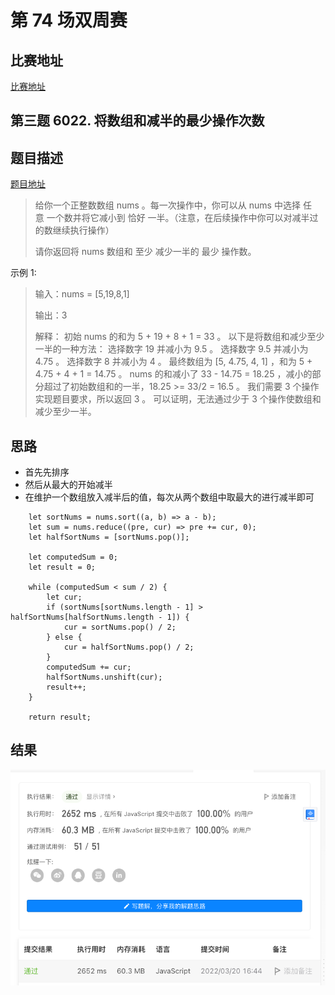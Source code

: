 # 第 74 场双周赛

## 比赛地址

[比赛地址](https://leetcode-cn.com/contest/biweekly-contest-74/)

## 第三题 6022. 将数组和减半的最少操作次数

## 题目描述
[题目地址](https://leetcode-cn.com/problems/minimum-operations-to-halve-array-sum/)
> 给你一个正整数数组 nums 。每一次操作中，你可以从 nums 中选择 任意 一个数并将它减小到 恰好 一半。（注意，在后续操作中你可以对减半过的数继续执行操作）
> 
> 请你返回将 nums 数组和 至少 减少一半的 最少 操作数。


示例 1:

> 输入：nums = [5,19,8,1]
> 
> 输出：3
> 
> 解释：
> 初始 nums 的和为 5 + 19 + 8 + 1 = 33 。
以下是将数组和减少至少一半的一种方法：
选择数字 19 并减小为 9.5 。
选择数字 9.5 并减小为 4.75 。
选择数字 8 并减小为 4 。
最终数组为 [5, 4.75, 4, 1] ，和为 5 + 4.75 + 4 + 1 = 14.75 。
nums 的和减小了 33 - 14.75 = 18.25 ，减小的部分超过了初始数组和的一半，18.25 >= 33/2 = 16.5 。
我们需要 3 个操作实现题目要求，所以返回 3 。
可以证明，无法通过少于 3 个操作使数组和减少至少一半。

## 思路

- 首先先排序
- 然后从最大的开始减半
- 在维护一个数组放入减半后的值，每次从两个数组中取最大的进行减半即可

```
    let sortNums = nums.sort((a, b) => a - b);
    let sum = nums.reduce((pre, cur) => pre += cur, 0);
    let halfSortNums = [sortNums.pop()];

    let computedSum = 0;
    let result = 0;

    while (computedSum < sum / 2) {
        let cur;
        if (sortNums[sortNums.length - 1] > halfSortNums[halfSortNums.length - 1]) {
            cur = sortNums.pop() / 2;
        } else {
            cur = halfSortNums.pop() / 2;
        }
        computedSum += cur;
        halfSortNums.unshift(cur);
        result++;
    }

    return result;
```

## 结果
![运行结果](74-3.png)